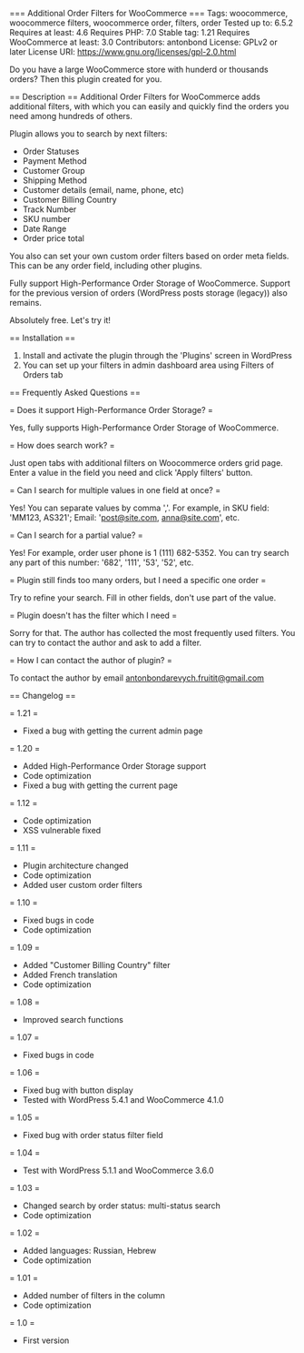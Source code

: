 === Additional Order Filters for WooCommerce ===
Tags: woocommerce, woocommerce filters, woocommerce order, filters, order
Tested up to: 6.5.2
Requires at least: 4.6
Requires PHP: 7.0
Stable tag: 1.21
Requires WooCommerce at least: 3.0
Contributors: antonbond
License: GPLv2 or later
License URI: https://www.gnu.org/licenses/gpl-2.0.html

Do you have a large WooCommerce store with hunderd or thousands orders? Then this plugin created for you. 

== Description ==
Additional Order Filters for WooCommerce adds additional filters, with which you can easily and quickly find the orders you need among hundreds of others.

Plugin allows you to search by next filters:
<ul>
	<li>Order Statuses</li>
	<li>Payment Method</li>
	<li>Customer Group</li>
	<li>Shipping Method</li>
	<li>Customer details (email, name, phone, etc)</li>
	<li>Customer Billing Country</li>
	<li>Track Number</li>
	<li>SKU number</li>
	<li>Date Range</li>
	<li>Order price total</li>
</ul>

You also can set your own custom order filters based on order meta fields. This can be any order field, including other plugins.

Fully support High-Performance Order Storage of WooCommerce. Support for the previous version of orders (WordPress posts storage (legacy)) also remains.

Absolutely free. Let's try it!

== Installation ==

1. Install and activate the plugin through the 'Plugins' screen in WordPress
2. You can set up your filters in admin dashboard area using Filters of Orders tab

== Frequently Asked Questions ==

= Does it support High-Performance Order Storage? =

Yes, fully supports High-Performance Order Storage of WooCommerce.

= How does search work? =

Just open tabs with additional filters on Woocommerce orders grid page. Enter a value in the field you need and click 'Apply filters' button.

= Can I search for multiple values in one field at once? =

Yes! You can separate values by comma ','. For example, in SKU field: 'MM123, AS321'; Email: 'post@site.com, anna@site.com', etc.

= Can I search for a partial value? =

Yes! For example, order user phone is 1 (111) 682-5352. You can try search any part of this number: '682', '111', '53', '52', etc.

= Plugin still finds too many orders, but I need a specific one order =

Try to refine your search. Fill in other fields, don't use part of the value.

= Plugin doesn't has the filter which I need =

Sorry for that. The author has collected the most frequently used filters. You can try to contact the author and ask to add a filter.

= How I can contact the author of plugin? =

To contact the author by email antonbondarevych.fruitit@gmail.com


== Changelog ==

= 1.21 =
* Fixed a bug with getting the current admin page

= 1.20 =
* Added High-Performance Order Storage support 
* Code optimization
* Fixed a bug with getting the current page

= 1.12 =
* Code optimization
* XSS vulnerable fixed

= 1.11 =
* Plugin architecture changed
* Code optimization
* Added user custom order filters

= 1.10 =
* Fixed bugs in code
* Code optimization

= 1.09 =
* Added "Customer Billing Country" filter
* Added French translation
* Code optimization

= 1.08 =
* Improved search functions

= 1.07 =
* Fixed bugs in code

= 1.06 =
* Fixed bug with button display
* Tested with WordPress 5.4.1 and WooCommerce 4.1.0

= 1.05 =
* Fixed bug with order status filter field

= 1.04 =
* Test with WordPress 5.1.1 and WooCommerce 3.6.0

= 1.03 =
* Changed search by order status: multi-status search
* Сode optimization

= 1.02 =
* Added languages: Russian, Hebrew
* Сode optimization

= 1.01 =
* Added number of filters in the column
* Сode optimization

= 1.0 =
* First version
